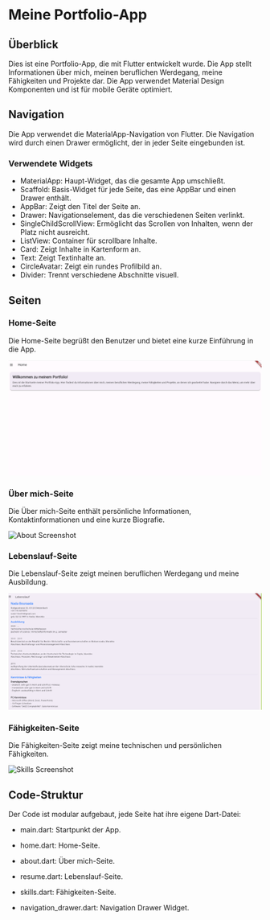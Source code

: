 # Meine Portfolio-App

## Überblick

Dies ist eine Portfolio-App, die mit Flutter entwickelt wurde. Die App stellt Informationen über mich, meinen beruflichen Werdegang, meine Fähigkeiten und Projekte dar. Die App verwendet Material Design Komponenten und ist für mobile Geräte optimiert.

## Navigation

Die App verwendet die MaterialApp-Navigation von Flutter. Die Navigation wird durch einen Drawer ermöglicht, der in jeder Seite eingebunden ist.

### Verwendete Widgets

- MaterialApp: Haupt-Widget, das die gesamte App umschließt.
- Scaffold: Basis-Widget für jede Seite, das eine AppBar und einen Drawer enthält.
- AppBar: Zeigt den Titel der Seite an.
- Drawer: Navigationselement, das die verschiedenen Seiten verlinkt.
- SingleChildScrollView: Ermöglicht das Scrollen von Inhalten, wenn der Platz nicht ausreicht.
- ListView: Container für scrollbare Inhalte.
- Card: Zeigt Inhalte in Kartenform an.
- Text: Zeigt Textinhalte an.
- CircleAvatar: Zeigt ein rundes Profilbild an.
- Divider: Trennt verschiedene Abschnitte visuell.

## Seiten

### Home-Seite

Die Home-Seite begrüßt den Benutzer und bietet eine kurze Einführung in die App.

![Home Screenshot](./screenshots/home.page.png)

### Über mich-Seite

Die Über mich-Seite enthält persönliche Informationen, Kontaktinformationen und eine kurze Biografie.

![About Screenshot](./screenshots/über_mich.page.png)

### Lebenslauf-Seite

Die Lebenslauf-Seite zeigt meinen beruflichen Werdegang und meine Ausbildung.

![Resume Screenshot](./screenshots/lebenslauf.page.png)

### Fähigkeiten-Seite

Die Fähigkeiten-Seite zeigt meine technischen und persönlichen Fähigkeiten.

![Skills Screenshot](./screenshots/fähigkeit.page.png)

## Code-Struktur

Der Code ist modular aufgebaut, jede Seite hat ihre eigene Dart-Datei:

- main.dart: Startpunkt der App.
- home.dart: Home-Seite.
- about.dart: Über mich-Seite.
- resume.dart: Lebenslauf-Seite.

- skills.dart: Fähigkeiten-Seite.
- navigation_drawer.dart: Navigation Drawer Widget.
